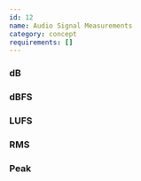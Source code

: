 ```yaml
---
id: 12
name: Audio Signal Measurements
category: concept
requirements: []
---
```


### dB

### dBFS

### LUFS

### RMS

### Peak
